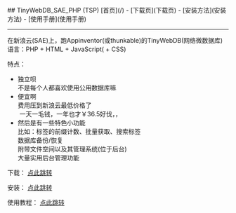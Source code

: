 <br>
## TinyWebDB_SAE_PHP (TSP)
[首页](/) - [下载页](下载页) - [安装方法](安装方法) - [使用手册](使用手册)
  
***
 
在新浪云(SAE)上，跑Appinventor(或thunkable)的TinyWebDB(网络微数据库)   
语言：PHP + HTML + JavaScript( + CSS)

特点：

- 独立呗   
  不是每个人都喜欢使用公用数据库嘛
- 便宜啊   
  费用压到新浪云最低价格了    
  一天一毛钱，一年也才￥36.5好伐，，   
- 然后是有一些特色小功能   
  比如：标签的前缀计数、批量获取、搜索标签   
  数据库备份/恢复   
  附带文件空间以及其管理系统(位于后台)   
  大量实用后台管理功能

下载：
[点此跳转](下载页)

安装：
[点此跳转](安装方法)

使用教程：
[点此跳转](使用方法---功能介绍)